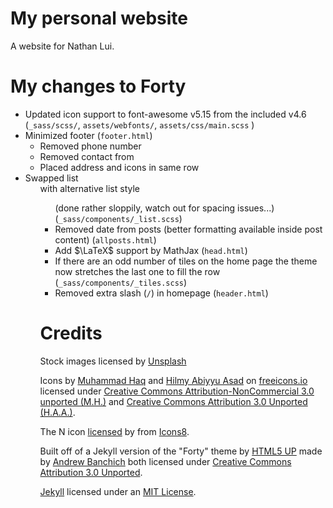 # My personal website

A website for Nathan Lui.

# My changes to Forty

- Updated icon support to font-awesome v5.15 from the included v4.6 (`_sass/scss/`, `assets/webfonts/`, `assets/css/main.scss` )  
- Minimized footer (`footer.html`)  
  - Removed phone number  
  - Removed contact from  
  - Placed address and icons in same row  
- Swapped list <ul> with alternative list style <ul alt> (done rather sloppily, watch out for spacing issues...) (`_sass/components/_list.scss`)  
- Removed date from posts (better formatting available inside post content) (`allposts.html`)  
- Add $\LaTeX$ support by MathJax (`head.html`)
- If there are an odd number of tiles on the home page the theme now stretches the last one to fill the row (`_sass/components/_tiles.scss`)
- Removed extra slash (`/`) in homepage (`header.html`)

# Credits

Stock images licensed by [Unsplash](https://unsplash.com/license)

Icons by [Muhammad Haq](https://freeicons.io/profile/823) and [Hilmy Abiyyu Asad](https://freeicons.io/profile/75801) on [freeicons.io](freeicons.io) licensed under [Creative Commons Attribution-NonCommercial 3.0 unported (M.H.)](https://creativecommons.org/licenses/by-nc/3.0/legalcode) and [Creative Commons Attribution 3.0 Unported (H.A.A.)](https://creativecommons.org/licenses/by/3.0/legalcode).  

The N icon [licensed](https://intercom.help/icons8-7fb7577e8170/en/articles/5534926-universal-multimedia-licensing-agreement-for-icons8) by from [Icons8](https://icons8.com/).  

Built off of a Jekyll version of the "Forty" theme by [HTML5 UP](https://html5up.net/) made by [Andrew Banchich](https://github.com/andrewbanchich/forty-jekyll-theme) both licensed under [Creative Commons Attribution 3.0 Unported](https://creativecommons.org/licenses/by/3.0/legalcode).  

[Jekyll](http://jekyllrb.com/) licensed under an [MIT License](https://github.com/jekyll/jekyll/blob/master/LICENSE).  
